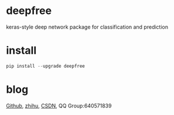 # deepfree
keras-style deep network package for classification and prediction
# install
``` python 
pip install --upgrade deepfree
```
# blog
[Github](https://github.com/fuzimaoxinan/deepfree),
[zhihu](https://www.zhihu.com/people/fu-zi-36-41/posts),
[CSDN](https://blog.csdn.net/fuzimango/article/list/),
QQ Group:640571839 